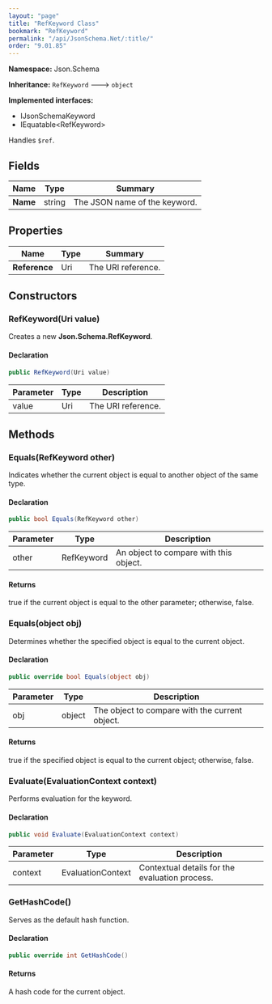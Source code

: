 ```yaml
---
layout: "page"
title: "RefKeyword Class"
bookmark: "RefKeyword"
permalink: "/api/JsonSchema.Net/:title/"
order: "9.01.85"
---
```

**Namespace:** Json.Schema

**Inheritance:**
`RefKeyword`
 🡒 
`object`

**Implemented interfaces:**

- IJsonSchemaKeyword
- IEquatable\<RefKeyword\>

Handles `$ref`.

## Fields

| Name | Type | Summary |
|---|---|---|
| **Name** | string | The JSON name of the keyword. |
## Properties

| Name | Type | Summary |
|---|---|---|
| **Reference** | Uri | The URI reference. |
## Constructors

### RefKeyword(Uri value)

Creates a new **Json.Schema.RefKeyword**.

#### Declaration

```c#
public RefKeyword(Uri value)
```
| Parameter | Type | Description |
|---|---|---|
| value | Uri | The URI reference. |

## Methods

### Equals(RefKeyword other)

Indicates whether the current object is equal to another object of the same type.

#### Declaration

```c#
public bool Equals(RefKeyword other)
```
| Parameter | Type | Description |
|---|---|---|
| other | RefKeyword | An object to compare with this object. |

#### Returns

true if the current object is equal to the <paramref name="other">other</paramref> parameter; otherwise, false.

### Equals(object obj)

Determines whether the specified object is equal to the current object.

#### Declaration

```c#
public override bool Equals(object obj)
```
| Parameter | Type | Description |
|---|---|---|
| obj | object | The object to compare with the current object. |

#### Returns

true if the specified object  is equal to the current object; otherwise, false.

### Evaluate(EvaluationContext context)

Performs evaluation for the keyword.

#### Declaration

```c#
public void Evaluate(EvaluationContext context)
```
| Parameter | Type | Description |
|---|---|---|
| context | EvaluationContext | Contextual details for the evaluation process. |

### GetHashCode()

Serves as the default hash function.

#### Declaration

```c#
public override int GetHashCode()
```

#### Returns

A hash code for the current object.

